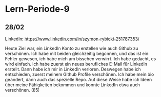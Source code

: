 # Lern-Periode-9

## 28/02

LinkedIn: https://www.linkedin.com/in/szymon-rybicki-251787353/

Heute Ziel war, ein LinkedIn Konto zu erstellen wie auch Github zu verschönen. Ich habe mit beiden gleichzeitig begonnen, und das ist ein Fehler gewesen, ich habe mich am bisschen verwirrt. Ich habe gedacht, es wird einfach. Ich habe zuerst ein neues berufliches E-Mail für LinkedIn erstellt. Dann habe ich mir in LinkedIn verloren. Deswegen habe ich entschieden, zuerst meinem Github Profile verschönen. Ich habe mein bio geändert, dann auch das spezielle Repo. Auf diese Weise habe ich Ideen über meine Fähigkeiten bekommen und konnte LinkedIn etwa auch verschönen. (85)
